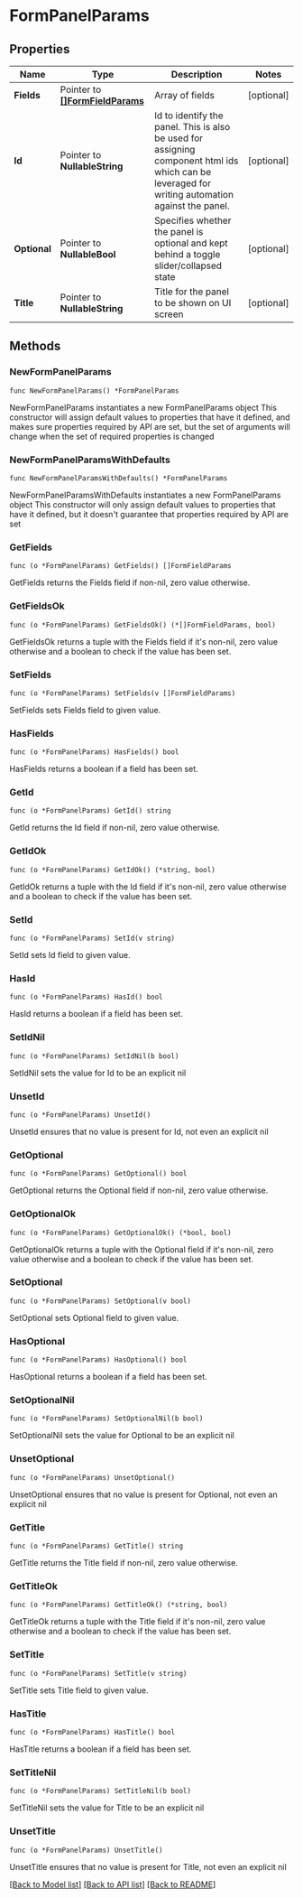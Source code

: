 # FormPanelParams

## Properties

Name | Type | Description | Notes
------------ | ------------- | ------------- | -------------
**Fields** | Pointer to [**[]FormFieldParams**](FormFieldParams.md) | Array of fields | [optional] 
**Id** | Pointer to **NullableString** | Id to identify the panel. This is also be used for assigning component html ids which can be leveraged for writing automation against the panel. | [optional] 
**Optional** | Pointer to **NullableBool** | Specifies whether the panel is optional and kept behind a toggle slider/collapsed state | [optional] 
**Title** | Pointer to **NullableString** | Title for the panel to be shown on UI screen | [optional] 

## Methods

### NewFormPanelParams

`func NewFormPanelParams() *FormPanelParams`

NewFormPanelParams instantiates a new FormPanelParams object
This constructor will assign default values to properties that have it defined,
and makes sure properties required by API are set, but the set of arguments
will change when the set of required properties is changed

### NewFormPanelParamsWithDefaults

`func NewFormPanelParamsWithDefaults() *FormPanelParams`

NewFormPanelParamsWithDefaults instantiates a new FormPanelParams object
This constructor will only assign default values to properties that have it defined,
but it doesn't guarantee that properties required by API are set

### GetFields

`func (o *FormPanelParams) GetFields() []FormFieldParams`

GetFields returns the Fields field if non-nil, zero value otherwise.

### GetFieldsOk

`func (o *FormPanelParams) GetFieldsOk() (*[]FormFieldParams, bool)`

GetFieldsOk returns a tuple with the Fields field if it's non-nil, zero value otherwise
and a boolean to check if the value has been set.

### SetFields

`func (o *FormPanelParams) SetFields(v []FormFieldParams)`

SetFields sets Fields field to given value.

### HasFields

`func (o *FormPanelParams) HasFields() bool`

HasFields returns a boolean if a field has been set.

### GetId

`func (o *FormPanelParams) GetId() string`

GetId returns the Id field if non-nil, zero value otherwise.

### GetIdOk

`func (o *FormPanelParams) GetIdOk() (*string, bool)`

GetIdOk returns a tuple with the Id field if it's non-nil, zero value otherwise
and a boolean to check if the value has been set.

### SetId

`func (o *FormPanelParams) SetId(v string)`

SetId sets Id field to given value.

### HasId

`func (o *FormPanelParams) HasId() bool`

HasId returns a boolean if a field has been set.

### SetIdNil

`func (o *FormPanelParams) SetIdNil(b bool)`

 SetIdNil sets the value for Id to be an explicit nil

### UnsetId
`func (o *FormPanelParams) UnsetId()`

UnsetId ensures that no value is present for Id, not even an explicit nil
### GetOptional

`func (o *FormPanelParams) GetOptional() bool`

GetOptional returns the Optional field if non-nil, zero value otherwise.

### GetOptionalOk

`func (o *FormPanelParams) GetOptionalOk() (*bool, bool)`

GetOptionalOk returns a tuple with the Optional field if it's non-nil, zero value otherwise
and a boolean to check if the value has been set.

### SetOptional

`func (o *FormPanelParams) SetOptional(v bool)`

SetOptional sets Optional field to given value.

### HasOptional

`func (o *FormPanelParams) HasOptional() bool`

HasOptional returns a boolean if a field has been set.

### SetOptionalNil

`func (o *FormPanelParams) SetOptionalNil(b bool)`

 SetOptionalNil sets the value for Optional to be an explicit nil

### UnsetOptional
`func (o *FormPanelParams) UnsetOptional()`

UnsetOptional ensures that no value is present for Optional, not even an explicit nil
### GetTitle

`func (o *FormPanelParams) GetTitle() string`

GetTitle returns the Title field if non-nil, zero value otherwise.

### GetTitleOk

`func (o *FormPanelParams) GetTitleOk() (*string, bool)`

GetTitleOk returns a tuple with the Title field if it's non-nil, zero value otherwise
and a boolean to check if the value has been set.

### SetTitle

`func (o *FormPanelParams) SetTitle(v string)`

SetTitle sets Title field to given value.

### HasTitle

`func (o *FormPanelParams) HasTitle() bool`

HasTitle returns a boolean if a field has been set.

### SetTitleNil

`func (o *FormPanelParams) SetTitleNil(b bool)`

 SetTitleNil sets the value for Title to be an explicit nil

### UnsetTitle
`func (o *FormPanelParams) UnsetTitle()`

UnsetTitle ensures that no value is present for Title, not even an explicit nil

[[Back to Model list]](../README.md#documentation-for-models) [[Back to API list]](../README.md#documentation-for-api-endpoints) [[Back to README]](../README.md)


